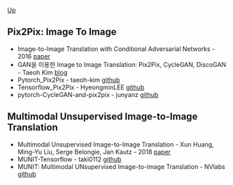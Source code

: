 [Up](index.md)

## Pix2Pix: Image To Image

* Image-to-Image Translation with Conditional Adversarial Networks - 2016 [paper](https://arxiv.org/abs/1611.07004)
* GAN을 이용한 Image to Image Translation: Pix2Pix, CycleGAN, DiscoGAN - Taeoh Kim [blog](https://taeoh-kim.github.io/blog/gan%EC%9D%84-%EC%9D%B4%EC%9A%A9%ED%95%9C-image-to-image-translation-pix2pix-cyclegan-discogan/)
* Pytorch_Pix2Pix - taeoh-kim [github](https://github.com/taeoh-kim/Pytorch_Pix2Pix)
* Tensorflow_Pix2Pix - HyeongminLEE [github](https://github.com/HyeongminLEE/Tensorflow_Pix2Pix)
* pytorch-CycleGAN-and-pix2pix - junyanz [github](https://github.com/junyanz/pytorch-CycleGAN-and-pix2pix)

## Multimodal Unsupervised Image-to-Image Translation

* Multimodal Unsupervised Image-to-Image Translation - Xun Huang, Ming-Yu Liu, Serge Belongie, Jan Kautz - 2018 [paper](https://arxiv.org/abs/1804.04732)
* MUNIT-Tensorflow - taki0112 [github](https://github.com/taki0112/MUNIT-Tensorflow)
* MUNIT: Multimodal UNsupervised Image-to-image Translation - NVlabs [github](https://github.com/NVlabs/MUNIT)